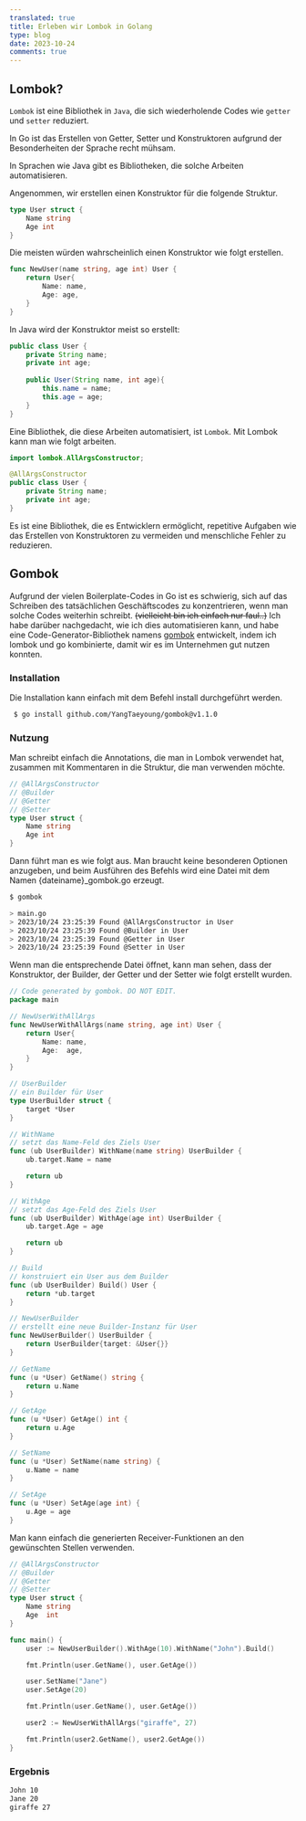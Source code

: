 ```yaml
---
translated: true
title: Erleben wir Lombok in Golang
type: blog
date: 2023-10-24
comments: true
---
```

## Lombok?
`Lombok` ist eine Bibliothek in `Java`, die sich wiederholende Codes wie `getter` und `setter` reduziert.

In Go ist das Erstellen von Getter, Setter und Konstruktoren aufgrund der Besonderheiten der Sprache recht mühsam.

In Sprachen wie Java gibt es Bibliotheken, die solche Arbeiten automatisieren.

Angenommen, wir erstellen einen Konstruktor für die folgende Struktur.

```go
type User struct {
    Name string
    Age int
}
```

Die meisten würden wahrscheinlich einen Konstruktor wie folgt erstellen.
```go
func NewUser(name string, age int) User {
    return User{
        Name: name,
        Age: age,
    }
}
```

In Java wird der Konstruktor meist so erstellt:  
```java
public class User {
    private String name;
    private int age;
    
    public User(String name, int age){
        this.name = name;
        this.age = age;
    } 
}
```

Eine Bibliothek, die diese Arbeiten automatisiert, ist `Lombok`.
Mit Lombok kann man wie folgt arbeiten.

```java
import lombok.AllArgsConstructor;

@AllArgsConstructor
public class User {
    private String name;
    private int age;
}
```

Es ist eine Bibliothek, die es Entwicklern ermöglicht, repetitive Aufgaben wie das Erstellen von Konstruktoren zu vermeiden und menschliche Fehler zu reduzieren.

## Gombok
 Aufgrund der vielen Boilerplate-Codes in Go ist es schwierig, sich auf das Schreiben des tatsächlichen Geschäftscodes zu konzentrieren, wenn man solche Codes weiterhin schreibt. ~~(vielleicht bin ich einfach nur faul..)~~
 Ich habe darüber nachgedacht, wie ich dies automatisieren kann, und habe eine Code-Generator-Bibliothek namens [gombok](https://github.com/YangTaeyoung/gombok) entwickelt, indem ich lombok und go kombinierte, damit wir es im Unternehmen gut nutzen konnten.

### Installation
Die Installation kann einfach mit dem Befehl install durchgeführt werden.
```bash
 $ go install github.com/YangTaeyoung/gombok@v1.1.0
```

### Nutzung
Man schreibt einfach die Annotations, die man in Lombok verwendet hat, zusammen mit Kommentaren in die Struktur, die man verwenden möchte.
```go
// @AllArgsConstructor
// @Builder
// @Getter
// @Setter
type User struct {
    Name string
    Age int
}
```

Dann führt man es wie folgt aus. Man braucht keine besonderen Optionen anzugeben, und beim Ausführen des Befehls wird eine Datei mit dem Namen {dateiname}_gombok.go erzeugt.
```bash
$ gombok

> main.go
> 2023/10/24 23:25:39 Found @AllArgsConstructor in User
> 2023/10/24 23:25:39 Found @Builder in User
> 2023/10/24 23:25:39 Found @Getter in User
> 2023/10/24 23:25:39 Found @Setter in User
```

Wenn man die entsprechende Datei öffnet, kann man sehen, dass der Konstruktor, der Builder, der Getter und der Setter wie folgt erstellt wurden.
```go
// Code generated by gombok. DO NOT EDIT.
package main

// NewUserWithAllArgs
func NewUserWithAllArgs(name string, age int) User {
	return User{
		Name: name,
		Age:  age,
	}
}

// UserBuilder
// ein Builder für User
type UserBuilder struct {
	target *User
}

// WithName
// setzt das Name-Feld des Ziels User
func (ub UserBuilder) WithName(name string) UserBuilder {
	ub.target.Name = name

	return ub
}

// WithAge
// setzt das Age-Feld des Ziels User
func (ub UserBuilder) WithAge(age int) UserBuilder {
	ub.target.Age = age

	return ub
}

// Build
// konstruiert ein User aus dem Builder
func (ub UserBuilder) Build() User {
	return *ub.target
}

// NewUserBuilder
// erstellt eine neue Builder-Instanz für User
func NewUserBuilder() UserBuilder {
	return UserBuilder{target: &User{}}
}

// GetName
func (u *User) GetName() string {
	return u.Name
}

// GetAge
func (u *User) GetAge() int {
	return u.Age
}

// SetName
func (u *User) SetName(name string) {
	u.Name = name
}

// SetAge
func (u *User) SetAge(age int) {
	u.Age = age
}
```

Man kann einfach die generierten Receiver-Funktionen an den gewünschten Stellen verwenden.

```go
// @AllArgsConstructor
// @Builder
// @Getter
// @Setter
type User struct {
	Name string
	Age  int
}

func main() {
	user := NewUserBuilder().WithAge(10).WithName("John").Build()

	fmt.Println(user.GetName(), user.GetAge())

	user.SetName("Jane")
	user.SetAge(20)

	fmt.Println(user.GetName(), user.GetAge())

	user2 := NewUserWithAllArgs("giraffe", 27)

	fmt.Println(user2.GetName(), user2.GetAge())
}
```
### Ergebnis
```bash
John 10
Jane 20
giraffe 27
```
